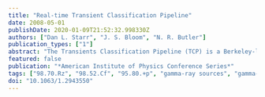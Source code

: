 ```yaml
---
title: "Real-time Transient Classification Pipeline"
date: 2008-05-01
publishDate: 2020-01-09T21:52:32.998330Z
authors: ["Dan L. Starr", "J. S. Bloom", "N. R. Butler"]
publication_types: ["1"]
abstract: "The Transients Classification Pipeline (TCP) is a Berkeley-led project which federates data streams from multiple surveys and observatories, classifies with machine learning and astronomer defined science priors, and broadcasts sources of interest to various science clients (using the VOEvent protocol). The TCP is a production-level project, being developed to handle several upcoming data torrents (e.g. from the Palomar Transient Factory), and should be scalable to LSST volumes. <P />"
featured: false
publication: "*American Institute of Physics Conference Series*"
tags: ["98.70.Rz", "98.52.Cf", "95.80.+p", "gamma-ray sources", "gamma-ray bursts", "Classification and classification systems", "Astronomical catalogs atlases sky surveys databases retrieval systems archives etc."]
doi: "10.1063/1.2943550"
---
```


